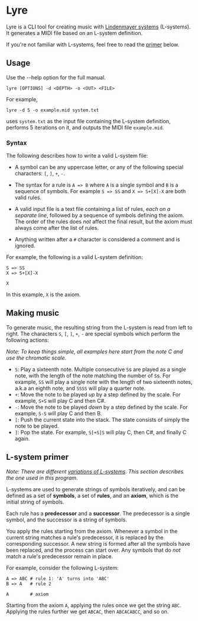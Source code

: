 # Lyre

Lyre is a CLI tool for creating music with [Lindenmayer systems](https://en.wikipedia.org/wiki/L-system) (L-systems). It generates a MIDI file based on an L-system definition.

If you're not familiar with L-systems, feel free to read the [primer](#l-system-primer) below.

## Usage

Use the --help option for the full manual.

```
lyre [OPTIONS] -d <DEPTH> -o <OUT> <FILE>
```

For example,

```
lyre -d 5 -o example.mid system.txt
```

uses `system.txt` as the input file containing the L-system definition, performs 5 iterations on it, and outputs the MIDI file `example.mid`.

### Syntax

The following describes how to write a valid L-system file:

- A symbol can be any uppercase letter, or any of the following special characters: `[`, `]`, `+`, `-`.

- The syntax for a rule is `A => B` where `A` is a single symbol and `B` is a sequence of symbols. For example `S => SS` and `X => S+[X]-X` are both valid rules.

- A valid input file is a text file containing a list of rules, _each on a separate line_, followed by a sequence of symbols defining the axiom. The order of the rules does _not_ affect the final result, but the axiom must always come after the list of rules.

- Anything written after a `#` character is considered a comment and is ignored.

For example, the following is a valid L-system definition:

```
S => SS
X => S+[X]-X

X
```

In this example, `X` is the axiom.

## Making music

To generate music, the resulting string from the L-system is read from left to right. The characters `S`, `[`, `]`, `+`, `-` are special symbols which perform the following actions:

_Note: To keep things simple, all examples here start from the note C and use the chromatic scale_.

- `S`: Play a sixteenth note. Multiple consecutive `S`s are played as a single note, with the length of the note matching the number of `S`s. For example, `SS` will play a single note with the length of two sixteenth notes, a.k.a an eighth note, and `SSSS` will play a quarter note.
- `+`: Move the note to be played _up_ by a step defined by the scale. For example, `S+S` will play C and then C#.
- `-`: Move the note to be played _down_ by a step defined by the scale. For example, `S-S` will play C and then B.
- `[`: Push the current state into the stack. The state consists of simply the note to be played.
- `]`: Pop the state. For example, `S[+S]S` will play C, then C#, and finally C again.

## L-system primer

_Note: There are different [variations of L-systems](https://en.wikipedia.org/wiki/L-system#Variations). This section describes the one used in this program_.

L-systems are used to generate strings of symbols iteratively, and can be defined as a set of **symbols**, a set of **rules**, and an **axiom**, which is the initial string of symbols.

Each rule has a **predecessor** and a **successor**. The predecessor is a single symbol, and the successor is a string of symbols.

You apply the rules starting from the axiom. Whenever a symbol in the current string matches a rule's predecessor, it is replaced by the corresponding successor. A new string is formed after all the symbols have been replaced, and the process can start over. Any symbols that do _not_ match a rule's predecessor remain in place.

For example, consider the following L-system:

```
A => ABC # rule 1: 'A' turns into 'ABC'
B => A   # rule 2

A        # axiom
```

Starting from the axiom `A`, applying the rules once we get the string `ABC`. Applying the rules further we get `ABCAC`, then `ABCACABCC`, and so on.
